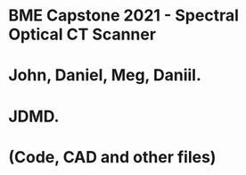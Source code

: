 # BME Capstone 2021 - Spectral Optical CT Scanner 
# John, Daniel, Meg, Daniil.
# JDMD.

# (Code, CAD and other files)
